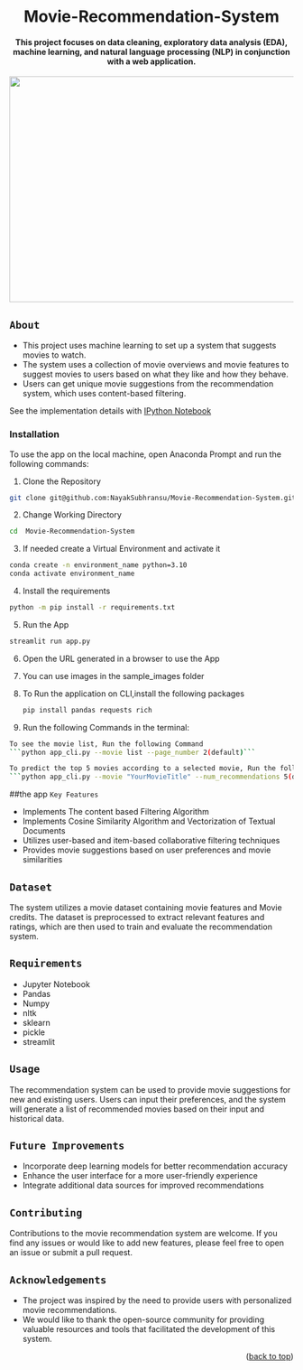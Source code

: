 

<a name="readme-top"></a>

<div align="center">
  
# Movie-Recommendation-System
#### This project focuses on data cleaning, exploratory data analysis (EDA), machine learning, and natural language processing (NLP) in conjunction with a web application.  

<img src="https://machinelearninggeek.com/wp-content/uploads/2022/01/image-2.png" width="700" height='400' />

  </div>

## `About`

- This project uses machine learning to set up a system that suggests movies to watch.
- The system uses a collection of movie overviews and movie features to suggest movies to users based on what they like and how they behave.
- Users can get unique movie suggestions from the recommendation system, which uses content-based filtering.

See the implementation details with <a href="https://github.com/NayakSubhransu/Movie-Recommendation-System/blob/main/Movie_Recommendation_System.ipynb">IPython Notebook</a>

### __Installation__
To use the app on the local machine, open Anaconda Prompt and run the following commands:

1. Clone the Repository
```sh
git clone git@github.com:NayakSubhransu/Movie-Recommendation-System.git
```

2. Change Working Directory
```sh
cd  Movie-Recommendation-System
```

3. If needed create a Virtual Environment and activate it
```sh
conda create -n environment_name python=3.10
conda activate environment_name
```

4. Install the requirements
```sh
python -m pip install -r requirements.txt
```

5. Run the App
```sh
streamlit run app.py
```

6. Open the URL generated in a browser to use the App

7. You can use images in the sample_images folder
8. To Run the application on CLI,install the following packages
   ```sh
   pip install pandas requests rich
   ```
9. Run the following Commands in the terminal:
```sh
To see the movie list, Run the following Command
```python app_cli.py --movie list --page_number 2(default)```

To predict the top 5 movies according to a selected movie, Run the following Command
```python app_cli.py --movie "YourMovieTitle" --num_recommendations 5(default)```
```

##the app `Key Features`

- Implements The content based Filtering Algorithm
- Implements Cosine Similarity Algorithm and Vectorization of Textual Documents 
- Utilizes user-based and item-based collaborative filtering techniques
- Provides movie suggestions based on user preferences and movie similarities
    
## `Dataset`

The system utilizes a movie dataset containing movie features and Movie credits. The dataset is preprocessed to extract relevant features and ratings, which are then used to train and evaluate the recommendation system.

## `Requirements`
- Jupyter Notebook
- Pandas
- Numpy
- nltk
- sklearn
- pickle
- streamlit

  
## `Usage`

The recommendation system can be used to provide movie suggestions for new and existing users. Users can input their preferences, and the system will generate a list of recommended movies based on their input and historical data.

## `Future Improvements`

- Incorporate deep learning models for better recommendation accuracy
- Enhance the user interface for a more user-friendly experience
- Integrate additional data sources for improved recommendations

## `Contributing`

Contributions to the movie recommendation system are welcome. If you find any issues or would like to add new features, please feel free to open an issue or submit a pull request.

## `Acknowledgements`

- The project was inspired by the need to provide users with personalized movie recommendations.
- We would like to thank the open-source community for providing valuable resources and tools that facilitated the development of this system.


<p align="right">
(<a href="#readme-top">back to top</a>)
</p>
